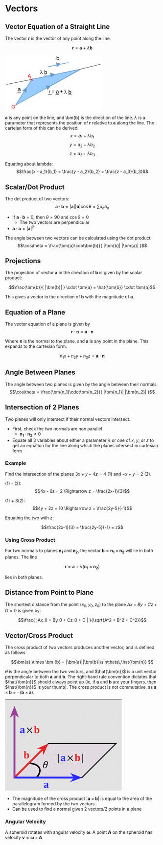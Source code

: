# Vectors

## Vector Equation of a Straight Line

The vector $\bm{r}$ is the vector of any point along the line.

$$\bm{r} = \bm{a} + \lambda\bm{b}$$

![](./img/vec-line.png)

$\bm{a}$ is any point on the line, and \bm{b} is the direction of the line. $\lambda$ is a parameter that represents the position of $\bm{r}$ relative to $\bm{a}$ along the line. The carteian form of this can be derived:
$$x = a_1 + \lambda b_1$$
$$y = a_2 + \lambda b_2$$
$$z = a_3 + \lambda b_3$$

Equating about lambda:
$$\frac{x - a_1}{b_1} = \frac{y - a_2}{b_2} = \frac{z - a_3}{b_3}$$

## Scalar/Dot Product

The dot product of two vectors:
$$\bm{a} \cdot \bm{b} = |\bm{a}||\bm{b}|\cos\theta = \sum a_n b_n$$

- If $\bm{a} \cdot \bm{b} = 0$, then $\theta = 90$ and $\cos\theta = 0$
  - The two vectors are perpendicular
- $\bm{a} \cdot \bm{a} = |\bm{a}|^2$

The angle between two vectors can be calculated using the dot product
$$\cos\theta = \frac{\bm{a}\cdot\bm{b}}{ |\bm{b}| |\bm{a}| }$$

## Projections

The projection of vector $\bm{a}$ in the direction of $\bm{b}$ is given by the scalar product:

$$\frac{\bm{b}}{ |\bm{b}| } \cdot \bm{a} = \hat{\bm{b}} \cdot \bm{a}$$

This gives a vector in the direction of $\bm{b}$ with the magnitude of $\bm{a}$.

## Equation of a Plane

The vector equation of a plane is given by
$$\bm{r} \cdot \bm{n} = \bm{a} \cdot \bm{n}$$

Where $\bm{n}$ is the normal to the plane, and $\bm{a}$ is any point in the plane. This expands to the cartesian form:

$$n_1 x+ n_2 y + n_3 z = \bm{a} \cdot \bm{n}$$

## Angle Between Planes

The angle between two planes is given by the angle between their normals.
$$\cos\theta = \frac{\bm{n_1}\cdot\bm{n_2}}{ |\bm{n_1}| |\bm{n_2}| }$$

## Intersection of 2 Planes

Two planes will only intersect if their normal vectors intersect.

- First, check the two normals are non parallel
  - $\bm{n_1}\cdot\bm{n_2} \neq 0$
- Equate all 3 variables about either a parameter $\lambda$ or one of $x$, $y$, or $z$ to get an equation for the line along which the planes intersect in cartesian form

### Example

Find the intersection of the planes $3x + y - 4z = 4$ (1) and $-x + y = 2$ (2).

(1) - (2):
$$4x - 6z = 2 \Rightarrow z = \frac{2x-1}{3}$$

(1) + 3(2):
$$4y + 2z = 10 \Rightarrow z = \frac{2y-5}{-1}$$

Equating the two with z:

$$\frac{2x-1}{3} = \frac{2y-5}{-1} = z$$

### Using Cross Product

For two normals to planes $\bm{n_1}$ and $\bm{n_2}$, the vector $\bm{b} = \bm{n_1} \times \bm{n_2}$ will lie in both planes. The line

$$\bm{r} = \bm{a} + \lambda (\bm{n_1} \times \bm{n_2}) $$

lies in both planes.

## Distance from Point to Plane

The shortest distance from the point $(x_0,\,y_0,\,z_0)$ to the plane $Ax + By + Cz + D = 0$ is given by:

$$\frac{ |Ax_0 + By_0 + Cz_0 + D | }{\sqrt{A^2 + B^2 + C^2}}$$

## Vector/Cross Product

The cross product of two vectors produces another vector, and is defined as follows

$$\bm{a} \times \bm {b} = |\bm{a}||\bm{b}|\sin\theta\,\hat{\bm{n}} $$

$\theta$ is the angle between the two vectors, and $\hat{\bm{n}}$ is a unit vector perpendicular to both $\bm{a}$ and $\bm{b}$. The right-hand rule convention dictates that $\hat{\bm{n}}$ should always point up (ie, if $\bm{a}$ and $\bm{b}$ are your fingers, then $\hat{\bm{n}}$ is your thumb). The cross product is not commutative, as $\bm{a} \times \bm{b}$ = $-(\bm{b} \times \bm{a})$.

![](./img/cross.png)

- The magnitude of the cross product $|\bm{a} \times \bm{b}|$ is equal to the area of the parallelogram formed by the two vectors.
- Can be used to find a normal given 2 vectors/2 points in a plane

### Angular Velocity

A spheroid rotates with angular velocity $\bm{\omega}$. A point $\bm{A}$ on the spheroid has velocity $\bm{v}= \bm{\omega} \times \bm{A}$
